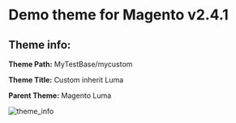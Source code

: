 # Demo theme for Magento v2.4.1

## Theme info:

**Theme Path:** MyTestBase/mycustom

**Theme Title:** Custom inherit Luma

**Parent Theme:** Magento Luma

![theme_info](https://user-images.githubusercontent.com/15188927/103103414-7c812380-4653-11eb-8ed6-11048db327d5.jpg)
